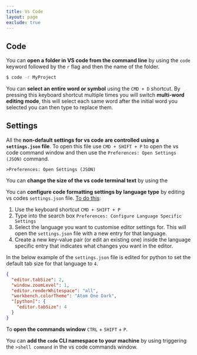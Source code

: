 ```yaml
---
title: Vs Code
layout: page
exclude: true
---
```


## Code

You can **open a folder in VS code from the command line** by using the `code` keyword followed by the `r` flag and then the name of the folder.
```bash
$ code -r MyProject
```

You can **select an entire word or symbol** using the `CMD + D` shortcut. By pressing this keyboard shortcut multiple times you will switch **multi-word editing mode**, this will select each same word after the initial word you selected you can then type to replace them.

## Settings

All the **non-default settings for vs code are controlled using a `settings.json` file**. To open this file use `CMD + SHIFT + P` to open the vs code command window and then use the `Preferences: Open Settings (JSON)` command.
```
>Preferences: Open Settings (JSON)
```

You can **change the size of the vs code terminal text** by using the 

You can **configure code formatting settings by language type** by editing vs codes `settings.json` file. [To do this](https://stackoverflow.com/questions/34247939/how-to-set-per-filetype-tab-size):

1. Use the keyboard shortcut `CMD + SHIFT + P`
2. Type into the search box `Preferences: Configure Language Specific Settings`
3. Select the language you want to customise editor settings for. This will open the `settings.json` file with a new entry for that language.
4. Create a new key-value pair (or edit an existing one) inside the language specific entry that indicates what changes you want in the editor.
 
In the below example of the `settings.json` file is edited for python to set the default tab size for that language to `4`.
```json
{
  "editor.tabSize": 2,
  "window.zoomLevel": 1,
  "editor.renderWhitespace": "all",
  "workbench.colorTheme": "Atom One Dark",
  "[python]": {
    "editor.tabSize": 4
  }
}
```

To **open the commands window** `CTRL` + `SHIFT` + `P`.

You can **add the `code` CLI namespace to your machine** by using triggering the `>shell command` in the vs code commands window.
<!--stackedit_data:
eyJoaXN0b3J5IjpbMTA2OTczODcwNywtMTQxOTUyMDMzMCwyNj
Q3NjI5NzAsMTMxNzc5NzM5NiwxMzgyNjMwMTQwLC0xNzM3OTAy
NTcxLC0xMDM4OTEwMjAzXX0=
-->